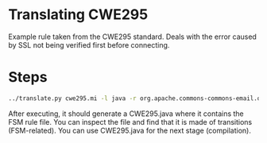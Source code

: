 # Translating CWE295

Example rule taken from the CWE295 standard. 
Deals with the error caused by SSL not being verified first before connecting.

# Steps

```bash
../translate.py cwe295.mi -l java -r org.apache.commons-commons-email.o.vtable.mi --name CWE295" 
```

After executing, it should generate a CWE295.java where it contains the FSM rule file. You can inspect the file and find that it is made of transitions (FSM-related).
You can use CWE295.java for the next stage (compilation).
